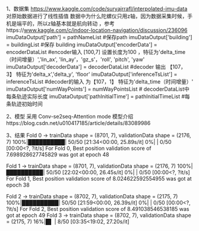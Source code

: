 1、数据集
https://www.kaggle.com/code/suryajrrafl/interpolated-imu-data
对原始数据进行了线性插值
数据中为什么陀螺仪只用z轴，因为数据采集时候，手机是端平的，所以z轴基本就是航向转动 ，参考https://www.kaggle.com/c/indoor-location-navigation/discussion/236096
imuDataOutput['path'] = pathNameList   #保存path
imuDataOutput['building'] = buildingList #保存 building 
imuDataOutput['encoderData'] = encoderDataList #encoder输入 [100,7] 设置长度为100 ，特征为'delta_time（时间增量）','lin_ax', 'lin_ay'，'gz_s'，'roll', 'pitch', 'yaw'
imuDataOutput['decoderData'] = decoderDataList #decoder 输出 【107，3】 特征为'delta_x','delta_y', 'floor'
imuDataOutput['inferenceTsList'] = inferenceTsList #decoder的输入 为【107，1】 特征为'delta_time（时间增量）'
imuDataOutput['numWayPoints'] = numWayPointsList # decoderDataList中每条轨迹实际长度
imuDataOutput['pathInitialTime'] = pathInitialTimeList #每条轨迹初始时间

2、模型
采用 Conv-se2seq-Attention mode 
模型介绍https://blog.csdn.net/u010417185/article/details/83089986


3、结果
Fold 0 -> trainData shape = (8701, 7), validationData shape = (2176, 7)
100%|██████████| 50/50 [21:34<00:00, 25.89s/it]
  0%|          | 0/50 [00:00<?, ?it/s]
For Fold 0, Best position validation score of 7.698928627745829 was got at epoch 48

Fold 1 -> trainData shape = (8701, 7), validationData shape = (2176, 7)
100%|██████████| 50/50 [22:02<00:00, 26.45s/it]
  0%|          | 0/50 [00:00<?, ?it/s]
For Fold 1, Best position validation score of 8.024622592554955 was got at epoch 38

Fold 2 -> trainData shape = (8702, 7), validationData shape = (2175, 7)
100%|██████████| 50/50 [21:59<00:00, 26.39s/it]
  0%|          | 0/50 [00:00<?, ?it/s]
For Fold 2, Best position validation score of 8.491038546538185 was got at epoch 49
Fold 3 -> trainData shape = (8702, 7), validationData shape = (2175, 7)
 16%|█▌        | 8/50 [03:35<19:02, 27.20s/it]